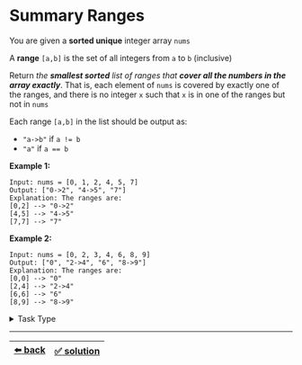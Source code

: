 # Summary Ranges

You are given a __sorted unique__ integer array `nums`

A __range__ `[a,b]` is the set of all integers from `a` to `b` (inclusive)

Return _the **smallest sorted** list of ranges that **cover all the numbers in the array exactly**_. That is, each element of `nums` is covered by exactly one of the ranges, and there is no integer `x` such that `x` is in one of the ranges but not in `nums`

Each range `[a,b]` in the list should be output as:

- `"a->b"` if `a != b`
- `"a"` if `a == b`

__Example 1:__

```
Input: nums = [0, 1, 2, 4, 5, 7]
Output: ["0->2", "4->5", "7"]
Explanation: The ranges are:
[0,2] --> "0->2"
[4,5] --> "4->5"
[7,7] --> "7"
```

__Example 2:__

```
Input: nums = [0, 2, 3, 4, 6, 8, 9]
Output: ["0", "2->4", "6", "8->9"]
Explanation: The ranges are:
[0,0] --> "0"
[2,4] --> "2->4"
[6,6] --> "6"
[8,9] --> "8->9"
```

<details>

<summary>Task Type</summary>

Sliding Window. We have seen this technique in [this task](../best-time-to-buy-and-sell-stock/task.md)

Except one rather crucial Variation of this Task Type is that with this Sliding Window technique as we call it here the right and the left pointers may be looking at _the same element_ of the array. This intricacy is utilized here somewhat to get a really elegant solution

__Note:__ read more about Sliding Window in [this article](../literature/sliding-window.md)

</details>

---

| [:arrow_left: back](../task-type.md) | [:white_check_mark: solution](./solution.js) |
| :---: | :---: |
